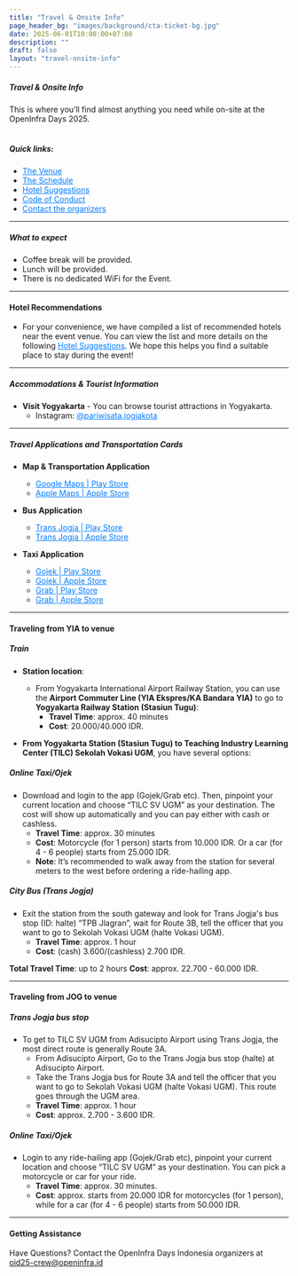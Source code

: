 ```yaml
---
title: "Travel & Onsite Info"
page_header_bg: "images/background/cta-ticket-bg.jpg"
date: 2025-06-01T10:00:00+07:00
description: ""
draft: false
layout: "travel-onsite-info"
---
```

##### Travel & Onsite Info
This is where you’ll find almost anything you need while on-site at the OpenInfra Days 2025.
<br/><br/>

##### Quick links:
- <a href="https://maps.app.goo.gl/9NWpMMDJ7L4SNy989" style="color: #007BFF;">The Venue</a>
- <a href="https://2025.openinfra.id/schedule/" style="color: #007BFF;">The Schedule</a>
- <a href="https://docs.google.com/spreadsheets/d/1YTmHXFJAo2K-GWTqrBIoUyU4ZYqpjJxnl3LINrojIfI/edit?usp=sharing" style="color: #007BFF;">Hotel Suggestions</a>
- <a href="https://openinfra.org/legal/code-of-conduct" style="color: #007BFF;">Code of Conduct</a>
- <a href="https://2025.openinfra.id/contact/" style="color: #007BFF;">Contact the organizers</a>

--------
##### What to expect

- Coffee break will be provided.
- Lunch will be provided.
- There is no dedicated WiFi for the Event.

---------

#### Hotel Recommendations

- For your convenience, we have compiled a list of recommended hotels near the event venue. You can view the list and more details on the following <a href="https://docs.google.com/spreadsheets/d/1YTmHXFJAo2K-GWTqrBIoUyU4ZYqpjJxnl3LINrojIfI/edit?usp=sharing" style="color: #007BFF;">Hotel Suggestions</a>. We hope this helps you find a suitable place to stay during the event!

--------
##### Accommodations & Tourist Information

- **Visit Yogyakarta** - You can browse tourist attractions in Yogyakarta.
  - Instagram: <a href=https://www.instagram.com/pariwisata.jogjakota/ style="color: #007BFF;">@pariwisata.jogjakota</a>
--------

##### Travel Applications and Transportation Cards
- **Map & Transportation Application**
  - <a href="https://play.google.com/store/apps/details?id=com.google.android.apps.maps" style="color: #007BFF;">Google Maps | Play Store</a>
  - <a href="https://apps.apple.com/us/app/apple-maps/id915056324" style="color: #007BFF;">Apple Maps | Apple Store</a>

- **Bus Application**
  - <a href="https://play.google.com/store/apps/details?id=com.transjogja" style="color: #007BFF;">Trans Jogja | Play Store</a>
  - <a href=https://apps.apple.com/us/app/trans-jogja/id1055565924 style="color: #007BFF;">Trans Jogja | Apple Store</a>

- **Taxi Application**
  - <a href="https://play.google.com/store/apps/details?id=com.gojek.app" style="color: #007BFF;">Gojek | Play Store</a>
  - <a href="https://apps.apple.com/id/app/gojek/id968479356" style="color: #007BFF;">Gojek | Apple Store</a>
  - <a href="https://play.google.com/store/apps/details?id=com.grabtaxi.driver" style="color: #007BFF;">Grab | Play Store</a>
  - <a href="https://apps.apple.com/id/app/grab-hitch/id647830828" style="color: #007BFF;">Grab | Apple Store</a>

----------

#### Traveling from YIA to venue

##### Train
- **Station location**: 
  - From Yogyakarta International Airport Railway Station, you can use the **Airport Commuter Line (YIA Ekspres/KA Bandara YIA)** to go to **Yogyakarta Railway Station (Stasiun Tugu)**:
    - **Travel Time**: approx. 40 minutes
    - **Cost**: 20.000/40.000 IDR.

- **From Yogyakarta Station (Stasiun Tugu) to Teaching Industry Learning Center (TILC) Sekolah Vokasi UGM**, you have several options:

##### Online Taxi/Ojek
- Download and login to the app (Gojek/Grab etc). Then, pinpoint your current location and choose “TILC SV UGM” as your destination. The cost will show up automatically and you can pay either with cash or cashless.
  - **Travel Time**: approx. 30 minutes
  - **Cost**: Motorcycle (for 1 person) starts from 10.000 IDR. Or a car (for 4 - 6 people) starts from 25.000 IDR.
  - **Note**: It’s recommended to walk away from the station for several meters to the west before ordering a ride-hailing app.

##### City Bus (Trans Jogja)
- Exit the station from the south gateway and look for Trans Jogja's bus stop (ID: halte) “TPB Jlagran”, wait for Route 3B, tell the officer that you want to go to Sekolah Vokasi UGM (halte Vokasi UGM).
  - **Travel Time**: approx. 1 hour
  - **Cost**: (cash) 3.600/(cashless) 2.700 IDR.

**Total Travel Time**: up to 2 hours
**Cost**: approx. 22.700 - 60.000 IDR.

------------
#### Traveling from JOG to venue

##### Trans Jogja bus stop
- To get to TILC SV UGM from Adisucipto Airport using Trans Jogja, the most direct route is generally Route 3A.
  - From Adisucipto Airport, Go to the Trans Jogja bus stop (halte) at Adisucipto Airport.
  - Take the Trans Jogja bus for Route 3A and tell the officer that you want to go to Sekolah Vokasi UGM (halte Vokasi UGM). This route goes through the UGM area.
  - **Travel Time**: approx. 1 hour
  - **Cost**: approx. 2.700 - 3.600 IDR.

##### Online Taxi/Ojek
- Login to any ride-hailing app (Gojek/Grab etc), pinpoint your current location and choose “TILC SV UGM” as your destination. You can pick a motorcycle or car for your ride.
  - **Travel Time**: approx. 30 minutes.
  - **Cost**: approx. starts from 20.000 IDR for motorcycles (for 1 person), while for a car (for 4 - 6 people) starts from 50.000 IDR.

------------
#### Getting Assistance
Have Questions? Contact the OpenInfra Days Indonesia organizers at oid25-crew@openinfra.id
